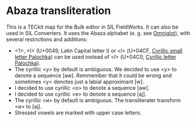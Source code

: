 # Abaza transliteration
This is a TECkit map for the Bulk editor in SIL FieldWorks. It can also be used in SIL Converters. It uses the Abaza alphabet (e. g. see [Omniglot](http://www.omniglot.com/writing/abaza.htm)), with several restrictions and additions:

*  <1>, \<I\> (U+0049, Latin Capital letter I) or <ӏ> (U+04CF, [ Cyrillic small letter Palochka](https://en.wikipedia.org/wiki/Palochka)) can be used instead of <Ӏ> (U+04C0, [Cyrillic letter Palochka](https://en.wikipedia.org/wiki/Palochka)).
* The cyrillic <у> by default is ambiguous. We decided to use <у> to denote a sequence [əw]. Remmember that it could be wrong and sometimes <у> denotes just a labial approximant [w].
* I decided to use cyrillic <о> to denote a sequence [aw].
* I decided to use cyrillic <е> to denote a sequence [aj].
* The cyrillic <и> by default is ambiguous. The transliterater transform <и> to [əj].
* Stressed vowels are marked with upper case letters.
